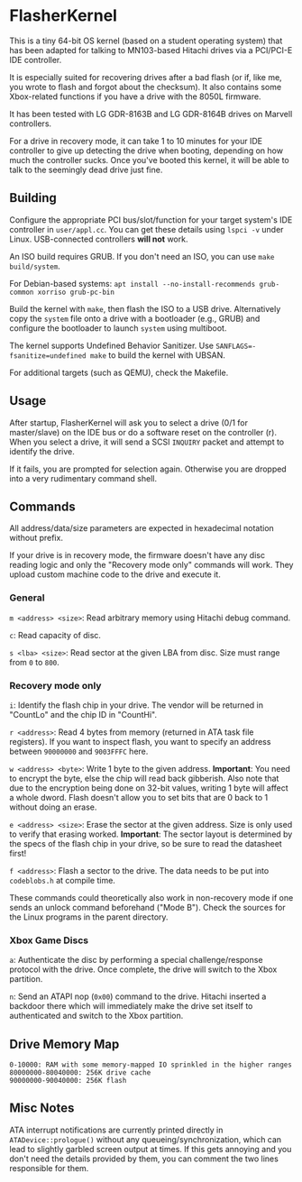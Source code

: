 # FlasherKernel

This is a tiny 64-bit OS kernel (based on a student operating system) that has been adapted for talking to MN103-based Hitachi drives via a PCI/PCI-E IDE controller.

It is especially suited for recovering drives after a bad flash (or if, like me, you wrote to flash and forgot about the checksum). It also contains some Xbox-related functions if you have a drive with the 8050L firmware.

It has been tested with LG GDR-8163B and LG GDR-8164B drives on Marvell controllers.

For a drive in recovery mode, it can take 1 to 10 minutes for your IDE controller to give up detecting the drive when booting, depending on how much the controller sucks. Once you've booted this kernel, it will be able to talk to the seemingly dead drive just fine.

## Building

Configure the appropriate PCI bus/slot/function for your target system's IDE controller in `user/appl.cc`. You can get these details using `lspci -v` under Linux. USB-connected controllers **will not** work.

An ISO build requires GRUB. If you don't need an ISO, you can use `make build/system`.

For Debian-based systems:
```apt install --no-install-recommends grub-common xorriso grub-pc-bin```

Build the kernel with `make`, then flash the ISO to a USB drive. Alternatively copy the `system` file onto a drive with a bootloader (e.g., GRUB) and configure the bootloader to launch `system` using multiboot.

The kernel supports Undefined Behavior Sanitizer. Use `SANFLAGS=-fsanitize=undefined make` to build the kernel with UBSAN.

For additional targets (such as QEMU), check the Makefile.

## Usage

After startup, FlasherKernel will ask you to select a drive (0/1 for master/slave) on the IDE bus or do a software reset on the controller (r). When you select a drive, it will send a SCSI `INQUIRY` packet and attempt to identify the drive.

If it fails, you are prompted for selection again. Otherwise you are dropped into a very rudimentary command shell.

## Commands

All address/data/size parameters are expected in hexadecimal notation without prefix.

If your drive is in recovery mode, the firmware doesn't have any disc reading logic and only the "Recovery mode only" commands will work. They upload custom machine code to the drive and execute it.

### General
`m <address> <size>`: Read arbitrary memory using Hitachi debug command.

`c`: Read capacity of disc.

`s <lba> <size>`: Read sector at the given LBA from disc. Size must range from `0` to `800`.

### Recovery mode only
`i`: Identify the flash chip in your drive. The vendor will be returned in "CountLo" and the chip ID in "CountHi".

`r <address>`: Read 4 bytes from memory (returned in ATA task file registers). If you want to inspect flash, you want to specify an address between `90000000` and `9003FFFC` here.

`w <address> <byte>`: Write 1 byte to the given address.
**Important**: You need to encrypt the byte, else the chip will read back gibberish. Also note that due to the encryption being done on 32-bit values, writing 1 byte will affect a whole dword. Flash doesn't allow you to set bits that are 0 back to 1 without doing an erase.

`e <address> <size>`: Erase the sector at the given address. Size is only used to verify that erasing worked. 
**Important**: The sector layout is determined by the specs of the flash chip in your drive, so be sure to read the datasheet first!

`f <address>`: Flash a sector to the drive. The data needs to be put into `codeblobs.h` at compile time.

These commands could theoretically also work in non-recovery mode if one sends an unlock command beforehand ("Mode B"). Check the sources for the Linux programs in the parent directory.

### Xbox Game Discs
`a`: Authenticate the disc by performing a special challenge/response protocol with the drive. Once complete, the drive will switch to the Xbox partition.

`n`: Send an ATAPI nop (`0x00`) command to the drive. Hitachi inserted a backdoor there which will immediately make the drive set itself to authenticated and switch to the Xbox partition.

## Drive Memory Map

```
0-10000: RAM with some memory-mapped IO sprinkled in the higher ranges
80000000-80040000: 256K drive cache
90000000-90040000: 256K flash
```

## Misc Notes

ATA interrupt notifications are currently printed directly in `ATADevice::prologue()` without any queueing/synchronization, which can lead to slightly garbled screen output at times. If this gets annoying and you don't need the details provided by them, you can comment the two lines responsible for them.

